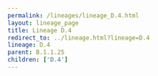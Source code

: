 ```yaml
---
permalink: /lineages/lineage_D.4.html
layout: lineage_page
title: Lineage D.4
redirect_to: ../lineage.html?lineage=D.4
lineage: D.4
parent: B.1.1.25
children: ['D.4']
---
```

